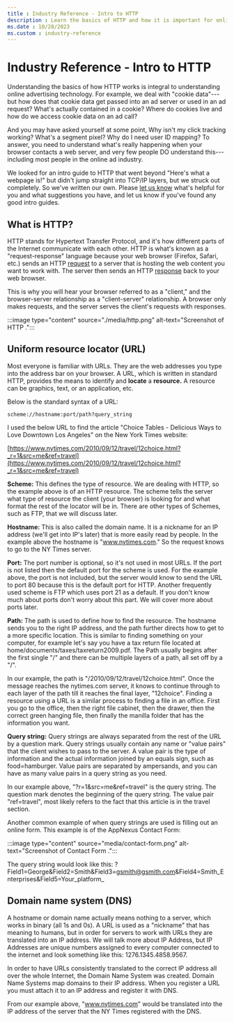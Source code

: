 ```yaml
---
title : Industry Reference - Intro to HTTP
description : Learn the basics of HTTP and how it is important for online advertising
ms.date : 10/28/2023
ms.custom : industry-reference
---
```



# Industry Reference - Intro to HTTP

Understanding the basics of how HTTP works is integral to understanding
online advertising technology. For example, we deal with "cookie
data"---but how does that cookie data get passed into an ad server or
used in an ad request? What's actually contained in a cookie? Where do
cookies live and how do we access cookie data on an ad call?

And you may have asked yourself at some point, Why isn't my click
tracking working? What's a segment pixel? Why do I need user ID mapping?
To answer, you need to understand what's really happening when your
browser contacts a web server, and very few people DO understand
this---including most people in the online ad industry.

We looked for an intro guide to HTTP that went beyond "Here's what a
webpage is!" but didn't jump straight into TCP/IP layers, but we struck
out completely. So we've written our own. Please [let us
know](mailto:wiki@appnexus.com) what's helpful for you and what suggestions you have, and let
us know if you've found any good intro guides.

## What is HTTP?

HTTP stands for Hypertext Transfer Protocol, and it's how different
parts of the Internet communicate with each other. HTTP is what's known
as a "request-response" language because your web browser (Firefox,
Safari, etc.) sends an HTTP <u>request</u> to a server that is hosting
the web content you want to work with. The server then sends an HTTP
<u>response</u> back to your web browser.

This is why you will hear your browser referred to as a "client," and
the browser-server relationship as a "client-server" relationship. A
browser only makes requests, and the server serves the client's requests
with responses.

:::image type="content" source="./media/http.png" alt-text="Screenshot of HTTP .":::

## Uniform resource locator (URL)

Most everyone is familiar with URLs. They are the web addresses you type
into the address bar on your browser. A URL, which is written in
standard HTTP, provides the means to identify and **locate** a
**resource.** A resource can be graphics, text, or an application, etc.

Below is the standard syntax of a URL:

``` 
scheme://hostname:port/path?query_string
```
I used the below URL to find the article "Choice Tables - Delicious Ways
to Love Downtown Los Angeles" on the New York Times website:

[https://www.nytimes.com/2010/09/12/travel/12choice.html?_r=1&src=me&ref=travel](https://www.nytimes.com/2010/09/12/travel/12choice.html?_r=1&src=me&ref=travel)

**Scheme:** This defines the type of resource. We are dealing with HTTP,
so the example above is of an HTTP resource. The scheme tells the server
what type of resource the client (your browser) is looking for and what
format the rest of the locator will be in. There are other types of
Schemes, such as FTP, that we will discuss later.

**Hostname:** This is also called the domain name. It is a nickname for
an IP address (we'll get into IP's later) that is more easily read by
people. In the example above the hostname is "www.nytimes.com." So the
request knows to go to the NY Times server.

**Port:** The port number is optional, so it's not used in most URLs. If
the port is not listed then the default port for the scheme is used. For
the example above, the port is not included, but the server would know
to send the URL to port 80 because this is the default port for HTTP.
Another frequently used scheme is FTP which uses port 21 as a default.
If you don't know much about ports don't worry about this part. We will
cover more about ports later.

**Path:** The path is used to define how to find the resource. The
hostname sends you to the right IP address, and the path further directs
how to get to a more specific location. This is similar to finding
something on your computer, for example let's say you have a tax return
file located at home/documents/taxes/taxreturn2009.pdf. The Path usually
begins after the first single "/" and there can be multiple layers of a
path, all set off by a "/".

In our example, the path is "/2010/09/12/travel/12choice.html". Once the
message reaches the nytimes.com server, it knows to continue through to
each layer of the path till it reaches the final layer, "12choice".
Finding a resource using a URL is a similar process to finding a file in
an office. First you go to the office, then the right file cabinet, then
the drawer, then the correct green hanging file, then finally the
manilla folder that has the information you want.

**Query string:** Query strings are always separated from the rest of
the URL by a question mark. Query strings usually contain any name or
"value pairs" that the client wishes to pass to the server. A value pair
is the type of information and the actual information joined by an
equals sign, such as food=hamburger. Value pairs are separated by
ampersands, and you can have as many value pairs in a query string as
you need.

In our example above, "?r=1&src=me&ref=travel" is the query string. The
question mark denotes the beginning of the query string. The value pair
"ref=travel", most likely refers to the fact that this article is in the
travel section.

Another common example of when query strings are used is filling out an
online form. This example is of the AppNexus
Contact Form:

:::image type="content" source="media/contact-form.png" alt-text="Screenshot of Contact Form .":::

The query string would look like this:
?Field1=George&Field2=Smith&Field3=gsmith@gsmith.com&Field4=Smith_Enterprises&Field5=Your_platform\_

## Domain name system (DNS)

A hostname or domain name actually means nothing to a server, which
works in binary (all 1s and 0s). A URL is used as a "nickname" that has
meaning to humans, but in order for servers to work with URLs they are
translated into an IP address. We will talk more about IP Address, but
IP Addresses are unique numbers assigned to every computer connected to
the internet and look something like this: 1276.1345.4858.9567.

In order to have URLs consistently translated to the correct IP address
all over the whole Internet, the Domain Name System was created. Domain
Name Systems map domains to their IP address. When you register a URL
you must attach it to an IP address and register it with DNS.

From our example above, "www.nytimes.com" would be translated into the
IP address of the server that the NY Times registered with the DNS.
